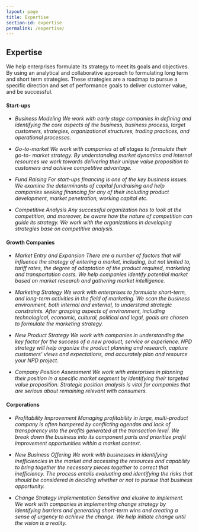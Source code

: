 ```yaml
---
layout: page
title: Expertise
section-id: expertise
permalink: /expertise/
---
```


## Expertise

We help enterprises formulate its strategy to meet its goals and objectives. By using an analytical and collaborative approach to formulating long term and short term strategies. These strategies are a roadmap to pursue a specific direction and set of performance goals to deliver customer value, and be successful.


#### Start-ups

- _Business Modeling_
_We work with early stage companies in defining and identifying the core aspects of the business, business process, target customers, strategies, organizational structures, trading practices, and operational processes._

- _Go-to-market_
_We work with companies at all stages to formulate their go-to- market strategy. By understanding market dynamics and internal resources we work towards delivering their unique value proposition to customers and achieve competitive advantage._

- _Fund Raising_
_For start-ups financing is one of the key business issues. We examine the determinants of capital fundraising and help companies seeking financing for any of their including product development, market penetration, working capital etc._

- _Competitive Analysis_
_Any successful organization has to look at the competition, and moreover, be aware how the nature of competition can guide its strategy. We work with the organizations in developing strategies base on competitive analysis._

#### Growth Companies

- _Market Entry and Expansion_
_There are a number of factors that will influence the strategy of entering a market, including, but not limited to, tariff rates, the degree of adaptation of the product required, marketing and transportation costs. We help companies identify potential market based on market research and gathering market intelligence._

- _Marketing Strategy_
_We work with enterprises to formulate short-term, and long-term activities in the field of marketing. We scan the business environment, both internal and external, to understand strategic constraints. After grasping aspects of environment, including technological, economic, cultural, political and legal, goals are chosen to formulate the marketing strategy._

- _New Product Strategy_
_We work with companies in understanding the key factor for the success of a new product, service or experience. NPD strategy will help organize the product planning and research, capture customers' views and expectations, and accurately plan and resource your NPD project._

- _Company Position Assessment_
_We work with enterprises in planning their position in a specific market segment by identifying their targeted value proposition. Strategic position analysis is vital for companies that are serious about remaining relevant with consumers._

#### Corporations

- _Profitability Improvement_
_Managing profitability in large, multi-product company is often hampered by conflicting agendas and lack of transparency into the profits generated at the transaction level. We break down the business into its component parts and prioritize profit improvement opportunities within a market context._

- _New Business Offering_
_We work with businesses in identifying inefficiencies in the market and accessing the resources and capability to bring together the necessary pieces together to correct that inefficiency. The process entails evaluating and identifying the risks that should be considered in deciding whether or not to pursue that business opportunity._

- _Change Strategy Implementation_
_Sensitive and elusive to implement. We work with companies in implementing change strategy by identifying barriers and generating short-term wins and creating a sense of urgency to achieve the change. We help initiate change until the vision is a reality._
